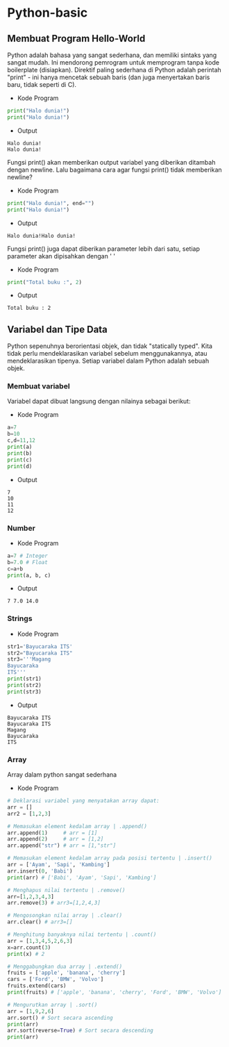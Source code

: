 # Python-basic


## Membuat Program Hello-World
Python adalah bahasa yang sangat sederhana, dan memiliki sintaks yang sangat mudah. Ini mendorong pemrogram untuk memprogram tanpa kode boilerplate (disiapkan). Direktif paling sederhana di Python adalah perintah "print" - ini hanya mencetak sebuah baris (dan juga menyertakan baris baru, tidak seperti di C).

- Kode Program
```python
print("Halo dunia!")
print("Halo dunia!")
```
- Output
```console
Halo dunia!
Halo dunia!
```

Fungsi print() akan memberikan output variabel yang diberikan ditambah dengan newline. Lalu bagaimana cara agar fungsi print() tidak memberikan newline?
- Kode Program
```python
print("Halo dunia!", end="")
print("Halo dunia!")
```
- Output
```console
Halo dunia!Halo dunia!
```

Fungsi print() juga dapat diberikan parameter lebih dari satu, setiap parameter akan dipisahkan dengan ' '
- Kode Program
```python
print("Total buku :", 2)
```
- Output
```console
Total buku : 2
```


## Variabel dan Tipe Data
Python sepenuhnya berorientasi objek, dan tidak "statically typed". Kita tidak perlu mendeklarasikan variabel sebelum menggunakannya, atau mendeklarasikan tipenya. Setiap variabel dalam Python adalah sebuah objek.

### Membuat variabel
Variabel dapat dibuat langsung dengan nilainya sebagai berikut:
- Kode Program
```python
a=7
b=10
c,d=11,12
print(a)
print(b)
print(c)
print(d)
```

- Output
```console
7
10
11
12
```


### Number
- Kode Program
```python
a=7 # Integer
b=7.0 # Float
c=a+b
print(a, b, c)
```

- Output
```console
7 7.0 14.0
```

### Strings
- Kode Program
```python
str1='Bayucaraka ITS'
str2="Bayucaraka ITS"
str3='''Magang
Bayucaraka
ITS'''
print(str1)
print(str2)
print(str3)
```

- Output
```console
Bayucaraka ITS
Bayucaraka ITS
Magang
Bayucaraka
ITS
```

### Array

Array dalam python sangat sederhana

- Kode Program
```python
# Deklarasi variabel yang menyatakan array dapat:
arr = []
arr2 = [1,2,3]

# Memasukan element kedalam array | .append()
arr.append(1)     # arr = [1]
arr.append(2)     # arr = [1,2]
arr.append("str") # arr = [1,"str"]

# Memasukan element kedalam array pada posisi tertentu | .insert()
arr = ['Ayam', 'Sapi', 'Kambing']
arr.insert(0, 'Babi')
print(arr) # ['Babi', 'Ayam', 'Sapi', 'Kambing']

# Menghapus nilai tertentu | .remove()
arr=[1,2,3,4,3]
arr.remove(3) # arr3=[1,2,4,3]

# Mengosongkan nilai array | .clear()
arr.clear() # arr3=[]

# Menghitung banyaknya nilai tertentu | .count()
arr = [1,3,4,5,2,6,3]
x=arr.count(3)
print(x) # 2

# Menggabungkan dua array | .extend()
fruits = ['apple', 'banana', 'cherry']
cars = ['Ford', 'BMW', 'Volvo']
fruits.extend(cars)
print(fruits) # ['apple', 'banana', 'cherry', 'Ford', 'BMW', 'Volvo']

# Mengurutkan array | .sort()
arr = [1,9,2,6]
arr.sort() # Sort secara ascending
print(arr)
arr.sort(reverse=True) # Sort secara descending
print(arr)

```

